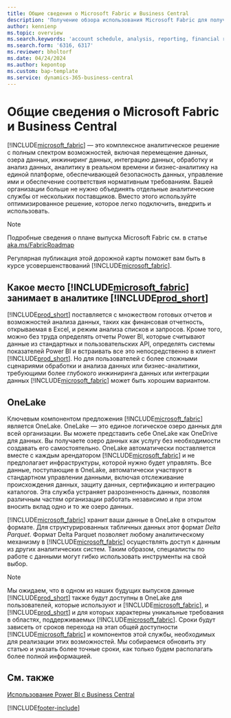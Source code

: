 ```yaml
---
title: Общие сведения о Microsoft Fabric и Business Central
description: 'Получение обзора использования Microsoft Fabric для получения аналитических сведений, бизнес-аналитики и ключевых показателей эффективности из данных Business Central.'
author: kennienp
ms.topic: overview
ms.search.keywords: 'account schedule, analysis, reporting, financial report, business intelligence, KPI'
ms.search.form: '6316, 6317'
ms.reviewer: bholtorf
ms.date: 04/24/2024
ms.author: kepontop
ms.custom: bap-template
ms.service: dynamics-365-business-central
---
```

# <a name="introduction-to-microsoft-fabric-and-business-central"></a>Общие сведения о Microsoft Fabric и Business Central

[!INCLUDE[microsoft_fabric](includes/microsoft_fabric.md)] &mdash; это комплексное аналитическое решение с полным спектром возможностей, включая перемещение данных, озера данных, инжиниринг данных, интеграцию данных, обработку и анализ данных, аналитику в реальном времени и бизнес-аналитику на единой платформе, обеспечивающей безопасность данных, управление ими и обеспечение соответствия нормативным требованиям. Вашей организации больше не нужно объединять отдельные аналитические службы от нескольких поставщиков. Вместо этого используйте оптимизированное решение, которое легко подключить, внедрить и использовать.

> [!NOTE]
> Подробные сведения о плане выпуска Microsoft Fabric см. в статье [aka.ms/FabricRoadmap](https://aka.ms/FabricRoadmap)
> 
> Регулярная публикация этой дорожной карты поможет вам быть в курсе усовершенствований [!INCLUDE[microsoft_fabric](includes/microsoft_fabric.md)].

## <a name="where-does--fit-into-includeprod_short-analytics"></a>Какое место [!INCLUDE[microsoft_fabric](includes/microsoft_fabric.md)] занимает в аналитике [!INCLUDE[prod_short](includes/prod_short.md)]

[!INCLUDE[prod_short](includes/prod_short.md)] поставляется с множеством готовых отчетов и возможностей анализа данных, таких как финансовая отчетность, открываемая в Excel, и режим анализа списков и запросов. Кроме того, можно без труда определять отчеты Power BI, которые считывают данные из стандартных и пользовательских API, определять системы показателей Power BI и встраивать все это непосредственно в клиент [!INCLUDE[prod_short](includes/prod_short.md)]. Но для пользователей с более сложными сценариями обработки и анализа данных или бизнес-аналитики, требующими более глубокого инжиниринга данных или интеграции данных [!INCLUDE[microsoft_fabric](includes/microsoft_fabric.md)] может быть хорошим вариантом. 

## <a name="onelake"></a>OneLake

Ключевым компонентом предложения [!INCLUDE[microsoft_fabric](includes/microsoft_fabric.md)] является OneLake. OneLake — это единое логическое озеро данных для всей организации. Вы можете представить себе OneLake как OneDrive для данных. Вы получаете озеро данных как услугу без необходимости создавать его самостоятельно. OneLake автоматически поставляется вместе с каждым арендатором [!INCLUDE[microsoft_fabric](includes/microsoft_fabric.md)] и не предполагает инфраструктуры, которой нужно будет управлять. Все данные, поступающие в OneLake, автоматически участвуют в стандартном управлении данными, включая отслеживание происхождения данных, защиту данных, сертификацию и интеграцию каталогов. Эта служба устраняет разрозненность данных, позволяя различным частям организации работать независимо и при этом вносить вклад одно и то же озеро данных.

[!INCLUDE[microsoft_fabric](includes/microsoft_fabric.md)] хранит ваши данные в OneLake в открытом формате. Для структурированных табличных данных этот формат *Delta Parquet*. Формат Delta Parquet позволяет любому аналитическому механизму в [!INCLUDE[microsoft_fabric](includes/microsoft_fabric.md)] осуществлять доступ к данным из других аналитических систем. Таким образом, специалисты по работе с данными могут гибко использовать инструменты на свой выбор.

> [!NOTE]
> Мы ожидаем, что в одном из наших будущих выпусков данные [!INCLUDE[prod_short](includes/prod_short.md)] также будут доступны в OneLake для пользователей, которые используют и [!INCLUDE[microsoft_fabric](includes/microsoft_fabric.md)], и [!INCLUDE[prod_short](includes/prod_short.md)] и для которых характерны уникальные требования в областях, поддерживаемых [!INCLUDE[microsoft_fabric](includes/microsoft_fabric.md)]. Сроки будут зависеть от сроков перехода на этап общей доступности [!INCLUDE[microsoft_fabric](includes/microsoft_fabric.md)] и компонентов этой службы, необходимых для реализации этих возможностей. Мы собираемся обновить эту статью и указать более точные сроки, как только будем располагать более полной информацией.

## <a name="see-also"></a>См. также
[Использование Power BI с Business Central](admin-powerbi.md)   

[!INCLUDE[footer-include](includes/footer-banner.md)]
